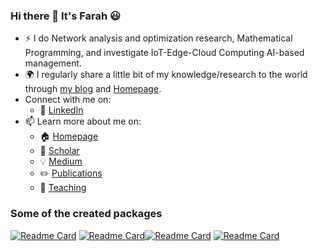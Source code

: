 <!---
ASFarah/ASFarah is a ✨ special ✨ repository because its `README.md` (this file) appears on your GitHub profile.
You can click the Preview link to take a look at your changes.
--->

### Hi there 👋 It's Farah 😃 

- :zap: I do Network analysis and optimization research, Mathematical Programming, and investigate IoT-Edge-Cloud Computing AI-based management.
- :earth_africa: I regularly share a little bit of my knowledge/research to the world through [my blog](https://medium.com/@...) and [Homepage](https://asfarah.github.io/HomePage/).
- Connect with me on:
  - :office: [LinkedIn](https://fr.linkedin.com/in/farah-ait-salaht-641474ba)
- 📫 Learn more about me on:  
  - 🏠 [Homepage](https://asfarah.github.io/HomePage/)
  - 🔭  [Scholar](https://scholar.google.com/citations?hl=en&user=GFaRMiIAAAAJ&view_op=list_works&sortby=pubdate)
  - :bulb: [Medium](https://medium.com/@FarahAS)
  - :pencil2: [Publications](https://asfarah.github.io/HomePage/recherche.publication.html)
  - 📝 [Teaching](https://asfarah.github.io/HomePage/enseignement.html)




    
### Some of the created packages
[![Readme Card](https://github-readme-stats.vercel.app/api/pin/?username=asfarah&repo=SPP)](https://github.com/ASFarah/SPP) 
[![Readme Card](https://github-readme-stats.vercel.app/api/pin/?username=asfarah&repo=SourceCodes_Fog-Edge_Mangement)](https://asfarah.github.io/SourceCodes_Fog-Edge_Mangement/)[![Readme Card](https://github-readme-stats.vercel.app/api/pin/?username=asfarah&repo=IoT_Benchmark)](https://github.com/ASFarah/IoT_Benchmark)
[![Readme Card](https://github-readme-stats.vercel.app/api/pin/?username=asfarah&repo=Bases_de_Python)](https://github.com/ASFarah/Bases_de_Python)



